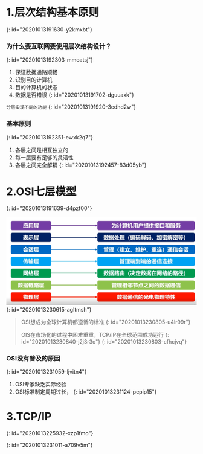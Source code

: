 # 1.层次结构基本原则
{: id="20201013191630-y2kmxbt"}

### 为什么要互联网要使用层次结构设计？
{: id="20201013192303-mmoatsj"}

1. 保证数据通路顺畅
2. 识别目的计算机
3. 目的计算机的状态
4. 数据是否错误
{: id="20201013191702-dguuaxk"}

`分层实现不同的功能`
{: id="20201013191920-3cdhd2w"}

### 基本原则
{: id="20201013192351-ewxk2q7"}

1. 各层之间是相互独立的
2. 每一层要有足够的灵活性
3. 各层之间完全解耦
{: id="20201013192457-83d05yb"}

# 2.OSI七层模型
{: id="20201013191639-d4pzf00"}

![image.png](assets/20201013230732-t4g8qct-image.png)
{: id="20201013230615-agltmsh"}

> OSI想成为全球计算机都遵循的标准
> {: id="20201013230805-u4lr99r"}
>
> OIS在市场化的过程中困难重重，TCP/IP在全球范围成功运行
> {: id="20201013230840-j2j3r3o"}
{: id="20201013230803-cfhcjvq"}

### OSI没有普及的原因
{: id="20201013231059-ljvitn4"}

1. OSI专家缺乏实际经验
2. OSI标准制定周期过长，
{: id="20201013231124-pepip15"}

# 3.TCP/IP
{: id="20201013225932-xzp1fmo"}

{: id="20201013231011-a709v5m"}
